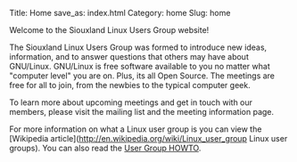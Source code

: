 Title: Home
save_as: index.html
Category: home
Slug: home

Welcome to the Siouxland Linux Users Group website!

The Siouxland Linux Users Group was formed to introduce new ideas, information, and to answer questions that others may have about GNU/Linux. GNU/Linux is free software available to you no matter what "computer level" you are on. Plus, its all Open Source. The meetings are free for all to join, from the newbies to the typical computer geek.

To learn more about upcoming meetings and get in touch with our members, please visit the mailing list and the meeting information page.

For more information on what a Linux user group is you can view the [Wikipedia article](http://en.wikipedia.org/wiki/Linux_user_group Linux user groups). You can also read the [User Group HOWTO](http://www.tldp.org/HOWTO/User-Group-HOWTO.html).
